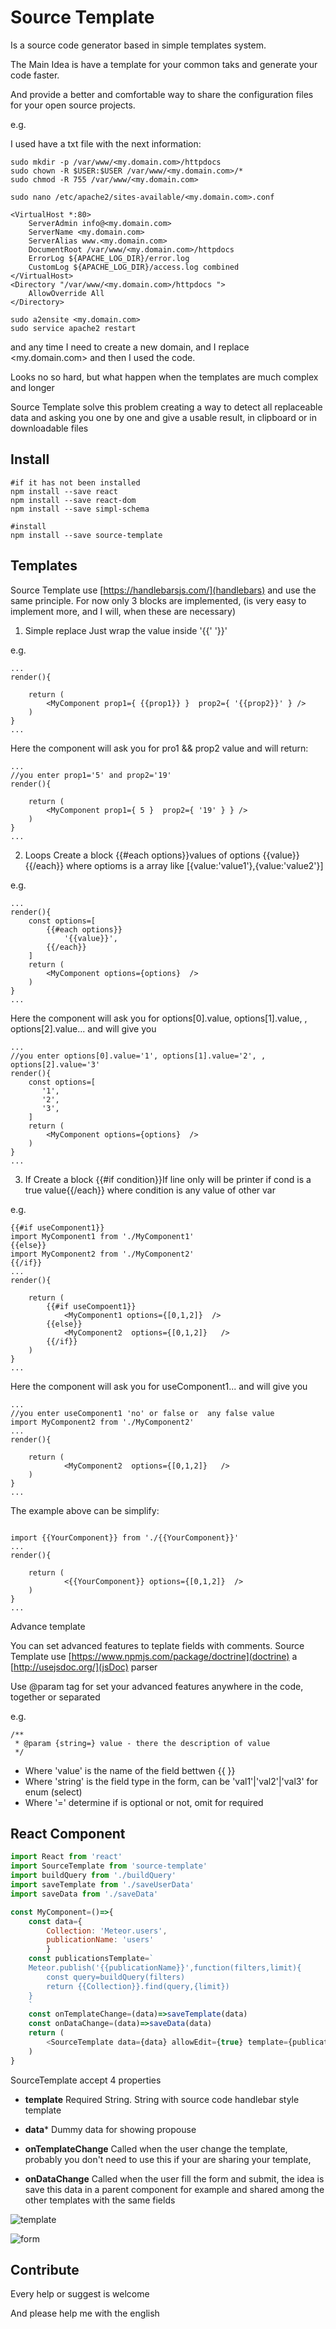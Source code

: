 # Source Template

Is a source code generator based in simple templates system.

The Main Idea is have a template for your common taks and generate your
code faster.

And provide a better and comfortable way to share the configuration files
for your open source projects.

e.g.

I used have a txt file with the next information:

```
sudo mkdir -p /var/www/<my.domain.com>/httpdocs
sudo chown -R $USER:$USER /var/www/<my.domain.com>/*
sudo chmod -R 755 /var/www/<my.domain.com>

sudo nano /etc/apache2/sites-available/<my.domain.com>.conf

<VirtualHost *:80>
	ServerAdmin info@<my.domain.com>
	ServerName <my.domain.com>
	ServerAlias www.<my.domain.com>
	DocumentRoot /var/www/<my.domain.com>/httpdocs
	ErrorLog ${APACHE_LOG_DIR}/error.log
	CustomLog ${APACHE_LOG_DIR}/access.log combined
</VirtualHost>
<Directory "/var/www/<my.domain.com>/httpdocs ">
    AllowOverride All
</Directory>

sudo a2ensite <my.domain.com>
sudo service apache2 restart

```

and  any time I need to create
a new domain, and I replace <my.domain.com> and then I used the code.

Looks no so hard, but what happen when the templates are much complex and longer

Source Template solve this problem creating a way to detect all replaceable data and
asking you one by one and give a usable result, in clipboard or in  downloadable  files




## Install

``` 
#if it has not been installed
npm install --save react 
npm install --save react-dom 
npm install --save simpl-schema 

#install 
npm install --save source-template

```


## Templates
Source Template use [https://handlebarsjs.com/](handlebars) and use the same principle.
For now only 3 blocks are implemented, (is very easy to implement more, and I will, when these are necessary)

1) Simple replace
Just wrap the value inside '{{' '}}'

e.g. 
```
...
render(){

    return (
        <MyComponent prop1={ {{prop1}} }  prop2={ '{{prop2}}' } />
    )
}
...
```
Here the component will ask you for pro1 && prop2 value and will return:
```
...
//you enter prop1='5' and prop2='19'
render(){

    return (
        <MyComponent prop1={ 5 }  prop2={ '19' } } />
    )
}
...
```

2) Loops
Create a block {{#each options}}values of options {{value}}{{/each}} where optioms is a array like [{value:'value1'},{value:'value2'}]



e.g. 
```
...
render(){
    const options=[
        {{#each options}}
            '{{value}}',
        {{/each}}
    ]
    return (
        <MyComponent options={options}  />
    )
}
...
```
Here the component will ask you for options[0].value, options[1].value, , options[2].value... and will give you 
```
...
//you enter options[0].value='1', options[1].value='2', , options[2].value='3'
render(){
    const options=[
       '1',
       '2',
       '3',
    ]
    return (
        <MyComponent options={options}  />
    )
}
...
```

3) If
Create a block {{#if condition}}If line only will be printer if cond is a true value{{/each}} where condition is any value of other var

e.g. 
```
{{#if useComponent1}}
import MyComponent1 from './MyComponent1'
{{else}}
import MyComponent2 from './MyComponent2'
{{/if}}
...
render(){
   
    return (
        {{#if useCompoent1}}
            <MyComponent1 options={[0,1,2]}  />
        {{else}}
            <MyComponent2  options={[0,1,2]}   />
        {{/if}}
    )
}
...
```
Here the component will ask you for useComponent1... and will give you 
```
...
//you enter useComponent1 'no' or false or  any false value
import MyComponent2 from './MyComponent2'
...
render(){
   
    return (
            <MyComponent2  options={[0,1,2]}   />
    )
}
...
```

The example above can be simplify:
```

import {{YourComponent}} from './{{YourComponent}}'
...
render(){
   
    return (
            <{{YourComponent}} options={[0,1,2]}  />
    )
}
...
```


Advance template

You can set  advanced features to teplate fields with comments. Source Template use [https://www.npmjs.com/package/doctrine](doctrine) a [http://usejsdoc.org/](jsDoc) parser

Use @param tag for set your advanced features anywhere in the code, together or separated

e.g.
``` 
/**
 * @param {string=} value - there the description of value
 */
 ```
 
* Where 'value' is the name of the field bettwen {{ }}
* Where 'string' is the field type in the form, can be 'val1'|'val2'|'val3' for enum (select)
* Where '=' determine if is optional or not, omit for required



## React Component

```js
import React from 'react'
import SourceTemplate from 'source-template'
import buildQuery from './buildQuery'
import saveTemplate from './saveUserData'
import saveData from './saveData'

const MyComponent=()=>{
    const data={
        Collection: 'Meteor.users',
        publicationName: 'users'
        }
    const publicationsTemplate=`
    Meteor.publish('{{publicationName}}',function(filters,limit){
        const query=buildQuery(filters)
        return {{Collection}}.find(query,{limit})
    }
    `
    const onTemplateChange=(data)=>saveTemplate(data)
    const onDataChange=(data)=>saveData(data)
    return (
        <SourceTemplate data={data} allowEdit={true} template={publicationsTemplate} onDataChange={onDataChange} onTemplateChange={onTemplateChange}/>
    )
}
```

SourceTemplate accept 4 properties
* **template**
Required String. String with source code handlebar style template

* **data*** 
Dummy data for showing propouse  

* **onTemplateChange**
Called when the user change the template, probably you don't need to use this if your are sharing your template,

* **onDataChange**
Called when the user fill the form and submit, the idea is save this data in a parent component for example 
and shared among the other templates with the same fields



![template](https://github.com/cesarve77/source-template/raw/master/docs/source-template-template.png)



![form](https://github.com/cesarve77/source-template/raw/master/docs/source-template-form.png)



## Contribute

Every help or suggest is welcome

And please help me with the english

 